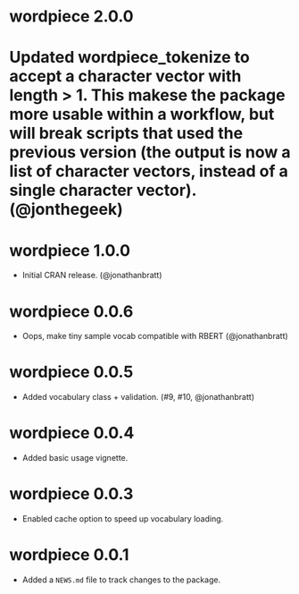 # wordpiece 2.0.0

# Updated wordpiece_tokenize to accept a character vector with length > 1. This makese the package more usable within a workflow, but will break scripts that used the previous version (the output is now a list of character vectors, instead of a single character vector). (@jonthegeek)

# wordpiece 1.0.0

* Initial CRAN release. (@jonathanbratt)

# wordpiece 0.0.6

* Oops, make tiny sample vocab compatible with RBERT (@jonathanbratt)

# wordpiece 0.0.5

* Added vocabulary class + validation. (#9, #10, @jonathanbratt)

# wordpiece 0.0.4

* Added basic usage vignette.

# wordpiece 0.0.3

* Enabled cache option to speed up vocabulary loading.

# wordpiece 0.0.1

* Added a `NEWS.md` file to track changes to the package.
